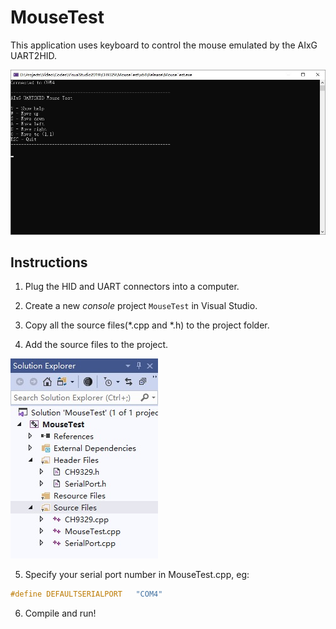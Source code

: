 # MouseTest

This application uses keyboard to control the mouse emulated by the AIxG UART2HID.

![MouseTest demo](https://raw.githubusercontent.com/AIxG/UART2HID/master/images/MouseTest_demo.jpg)



## Instructions

1. Plug the HID and UART connectors into a computer.

2. Create a new *console* project `MouseTest` in Visual Studio.

3. Copy all the source files(*.cpp and *.h) to the project folder.

4. Add the source files to the project.

![MouseTest Solution Explorer](https://raw.githubusercontent.com/AIxG/UART2HID/master/images/MouseTest_solution.jpg)

5. Specify your serial port number in MouseTest.cpp, eg:
```C++
#define DEFAULTSERIALPORT	"COM4"
```

6. Compile and run!
